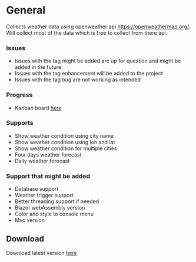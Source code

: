 # General
Collects weather data using openweather api https://openweathermap.org/. 
Will collect most of the data which is free to collect from there api. 

### Issues
- Issues with the tag might be added are up for question and might be added in the future
- Issues with the tag enhancement will be added to the project
- Issues with the tag bug are not working as intended

### Progress
- Kanban board [here](https://github.com/users/Carpenteri1/projects/3) 

### Supports
- Show weather condition using city name
- Show weather condition using lon and lat
- Show weather condition for multiple cities
- Four days weather forecast 
- Daily weather forecast 

### Support that might be added

-  Database support
-  Weather trigger support
-  Better threading support if needed
-  Blazor webAssembly version
-  Color and style to console menu
-  Mvc version 

## Download
Download latest version [here](https://github.com/Carpenteri1/WeatherApp/releases/download/v1.0/Bin.zip)

